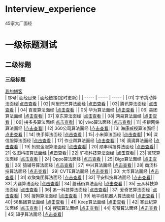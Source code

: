 # Interview_experience
45家大厂面经
# 一级标题测试
## 二级标题
### 三级标题
[我的博客](http://blog.csdn.net/guodongxiaren "悬停显示")  
| 序号| 面经目录 | 面经链接(定时更新) |
| ----- | ----- | ----- |
| 01| 字节跳动算法面经|[点击查看](https://www.jiangdabai.com/?p=891 "悬停显示") |
| 02| 阿里巴巴算法面经 |[点击查看](https://www.jiangdabai.com/?p=878 "悬停显示") |
| 03| 腾讯算法面经 |[点击查看](https://www.jiangdabai.com/?p=911 "悬停显示")  |
| 04| 百度算法面经 |[点击查看](https://www.jiangdabai.com/?p=915 "悬停显示") |
| 05| 华为算法面经 |[点击查看](https://www.jiangdabai.com/?p=918 "悬停显示") |
| 06| 美团算法面经 |[点击查看](http://blog.csdn.net/guodongxiaren "悬停显示")|
| 07| 京东算法面经 |[点击查看](http://blog.csdn.net/guodongxiaren "悬停显示") |
| 08| 网易算法面经 |[点击查看](http://blog.csdn.net/guodongxiaren "悬停显示") |
| 09| 拼多多算法面经|[点击查看](http://blog.csdn.net/guodongxiaren "悬停显示")|
| 10| vivo算法面经 |[点击查看](http://blog.csdn.net/guodongxiaren "悬停显示")|
| 11| 招银网络算法面经 |[点击查看](http://blog.csdn.net/guodongxiaren "悬停显示")|
| 12| 360公司算法面经 |[点击查看](http://blog.csdn.net/guodongxiaren "悬停显示")|
| 13| 海康威视算法面经 |[点击查看](http://blog.csdn.net/guodongxiaren "悬停显示") |
| 14| 快手算法面经 |[点击查看](http://blog.csdn.net/guodongxiaren "悬停显示") |
| 15| 小米算法面经 |[点击查看](http://blog.csdn.net/guodongxiaren "悬停显示")|
| 16| 深信服算法面经 |[点击查看](http://blog.csdn.net/guodongxiaren "悬停显示") |
| 17| 作业帮算法面经 |[点击查看](http://blog.csdn.net/guodongxiaren "悬停显示")|
| 18| 滴滴算法面经 |[点击查看](http://blog.csdn.net/guodongxiaren "悬停显示") |
| 19| 蚂蚁金服算法面经 |[点击查看](http://blog.csdn.net/guodongxiaren "悬停显示")|
| 20| 顺丰科技算法面经 |[点击查看](http://blog.csdn.net/guodongxiaren "悬停显示")|
| 21| 依图科技算法面经 |[点击查看](http://blog.csdn.net/guodongxiaren "悬停显示")|
| 22| 旷视科技算法面经 |[点击查看](http://blog.csdn.net/guodongxiaren "悬停显示")|
| 23| 微软算法面经 |[点击查看](http://blog.csdn.net/guodongxiaren "悬停显示") |
| 24| Oppo算法面经 |[点击查看](http://blog.csdn.net/guodongxiaren "悬停显示") |
| 25| Bigo算法面经 |[点击查看](http://blog.csdn.net/guodongxiaren "悬停显示")|
| 26| 猿辅导算法面经 |[点击查看](http://blog.csdn.net/guodongxiaren "悬停显示")|
| 27| 中兴算法面经 |[点击查看](http://blog.csdn.net/guodongxiaren "悬停显示")|
| 28| 商汤科技算法面经 |[点击查看](http://blog.csdn.net/guodongxiaren "悬停显示")|
| 29| CVTE算法面经 |[点击查看](http://blog.csdn.net/guodongxiaren "悬停显示")|
| 30| 大华算法面经 |[点击查看](http://blog.csdn.net/guodongxiaren "悬停显示") |
| 31| 欢聚集团算法面经 |[点击查看](http://blog.csdn.net/guodongxiaren "悬停显示") |
| 32| 平安科技算法面经 |[点击查看](http://blog.csdn.net/guodongxiaren "悬停显示")|
| 33| 大疆算法面经 |[点击查看](http://blog.csdn.net/guodongxiaren "悬停显示")|
| 34| 蘑菇街算法面经 |[点击查看](http://blog.csdn.net/guodongxiaren "悬停显示") |
| 35| 云从科技算法面经 |[点击查看](http://blog.csdn.net/guodongxiaren "悬停显示") |
| 36| 追一科技算法面经 |[点击查看](http://blog.csdn.net/guodongxiaren "悬停显示")|
| 37| 爱奇艺算法面经 |[点击查看](http://blog.csdn.net/guodongxiaren "悬停显示")|
| 38| 搜狗算法面经 |[点击查看](http://blog.csdn.net/guodongxiaren "悬停显示") |
| 39| 地平线机器人算法面经 |[点击查看](http://blog.csdn.net/guodongxiaren "悬停显示") |
| 40| 58集团算法面经 |[点击查看](http://blog.csdn.net/guodongxiaren "悬停显示") |
| 41| Keep算法面经 |[点击查看](http://blog.csdn.net/guodongxiaren "悬停显示") |
| 42| 寒武纪算法面经 |[点击查看](http://blog.csdn.net/guodongxiaren "悬停显示") |
| 43| 搜狐算法面经 |[点击查看](http://blog.csdn.net/guodongxiaren "悬停显示")|
| 44| 有赞算法面经 |[点击查看](http://blog.csdn.net/guodongxiaren "悬停显示") |
| 45| 知乎算法面经 |[点击查看](http://blog.csdn.net/guodongxiaren "悬停显示")|



